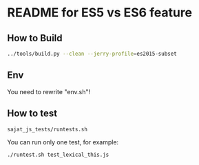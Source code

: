 # README for ES5 vs ES6 feature
## How to Build

```bash
../tools/build.py --clean --jerry-profile=es2015-subset
```
## Env

You need to rewrite "env.sh"!


## How to test

```bash
sajat_js_tests/runtests.sh
```
You can run only one test, for example:

```bash
./runtest.sh test_lexical_this.js
```
